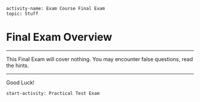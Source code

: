 ```c-lms
activity-name: Exam Course Final Exam
topic: Stuff
```

# Final Exam Overview

---
This Final Exam will cover nothing.  You may encounter false questions, read the hints.

---
Good Luck!

```c-lms
start-activity: Practical Test Exam
```
